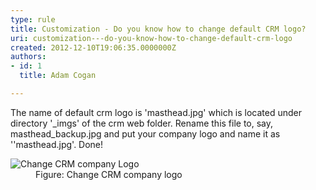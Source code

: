 ```yaml
---
type: rule
title: Customization - Do you know how to change default CRM logo?
uri: customization---do-you-know-how-to-change-default-crm-logo
created: 2012-12-10T19:06:35.0000000Z
authors:
- id: 1
  title: Adam Cogan

---
```




<span class='intro'>  <p>
          The name of default crm logo is 'masthead.jpg' which is located under directory
          '_imgs' of the crm web folder. Rename this file to, say, masthead_backup.jpg and
          put your company logo and name it as ''masthead.jpg'. Done!
        </p> </span>

<dl class="goodImage">
          <dt>
            <img src="./CRM_ChangeLogo.jpg" alt="Change CRM company Logo" />
          </dt>
          <dd>
            Figure&#58; Change CRM company logo</dd>
        </dl>



